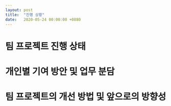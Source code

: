 ```yaml
---
layout: post
title:  "진행 상황"
date:   2020-05-24 00:00:00 +0880
---
```

<!--
<title> MusicBot </title/>
-->

<h1> 팀 프로젝트 진행 상태 </h1>
<p>
  
  
  
  
  
  
  </p>
  
  <h1> 개인별 기여 방안 및 업무 분담 </h1>
<p>
  
  
  
  
  
  
  </p>
  
  
  
<h1> 팀 프로젝트의 개선 방법 및 앞으로의 방향성</h1>
<p>
  
  
  
  
  
  
  </p>
